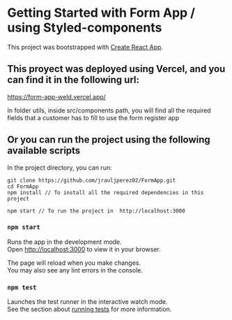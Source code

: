 # Getting Started with Form App / using Styled-components

This project was bootstrapped with [Create React App](https://github.com/facebook/create-react-app).

## This proyect was deployed using Vercel, and you can find it in the following url:
https://form-app-weld.vercel.app/


In folder utils, inside src/components path, you will find all the required fields that a customer has to fill to use the form register app

## Or you can run the project using the following available scripts

In the project directory, you can run:

    git clone https://github.com/jrauljperez02/FormApp.git
    cd FormApp
    npm install // To install all the required dependencies in this project

    npm start // To run the project in  http://localhost:3000

### `npm start`

Runs the app in the development mode.\
Open [http://localhost:3000](http://localhost:3000) to view it in your browser.

The page will reload when you make changes.\
You may also see any lint errors in the console.

### `npm test`

Launches the test runner in the interactive watch mode.\
See the section about [running tests](https://facebook.github.io/create-react-app/docs/running-tests) for more information.

